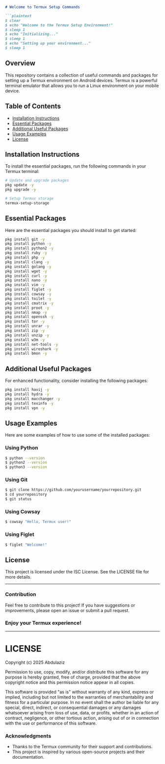 
```markdown
# Welcome to Termux Setup Commands

```plaintext
$ clear
$ echo "Welcome to the Termux Setup Environment!"
$ sleep 1
$ echo "Initializing..."
$ sleep 1
$ echo "Setting up your environment..."
$ sleep 1
```

## Overview

This repository contains a collection of useful commands and packages for setting up a Termux environment on Android devices. Termux is a powerful terminal emulator that allows you to run a Linux environment on your mobile device.

## Table of Contents
- [Installation Instructions](#installation-instructions)
- [Essential Packages](#essential-packages)
- [Additional Useful Packages](#additional-useful-packages)
- [Usage Examples](#usage-examples)
- [License](#license)

## Installation Instructions

To install the essential packages, run the following commands in your Termux terminal:

```bash
# Update and upgrade packages
pkg update -y
pkg upgrade -y

# Setup Termux storage
termux-setup-storage
```

## Essential Packages

Here are the essential packages you should install to get started:

```bash
pkg install git -y
pkg install python -y
pkg install python2 -y
pkg install ruby -y
pkg install php -y
pkg install clang -y
pkg install golang -y
pkg install wget -y
pkg install curl -y
pkg install nano -y
pkg install vim -y
pkg install figlet -y
pkg install cowsay -y
pkg install toilet -y
pkg install cmatrix -y
pkg install proot -y
pkg install nmap -y
pkg install openssh -y
pkg install tor -y
pkg install unrar -y
pkg install zip -y
pkg install unzip -y
pkg install w3m -y
pkg install net-tools -y
pkg install wireshark -y
pkg install bmon -y
```

## Additional Useful Packages

For enhanced functionality, consider installing the following packages:

```bash
pkg install havij -y
pkg install hydra -y
pkg install macchanger -y
pkg install texinfo -y
pkg install vpn -y
```

## Usage Examples

Here are some examples of how to use some of the installed packages:

### Using Python
```bash
$ python --version
$ python2 --version
$ python3 --version
```

### Using Git
```bash
$ git clone https://github.com/yourusername/yourrepository.git
$ cd yourrepository
$ git status
```

### Using Cowsay
```bash
$ cowsay "Hello, Termux user!"
```

### Using Figlet
```bash
$ figlet "Welcome!"
```

## License

This project is licensed under the ISC License. See the LICENSE file for more details.

---

### Contribution
Feel free to contribute to this project! If you have suggestions or improvements, please open an issue or submit a pull request.

### Enjoy your Termux experience!

---

# LICENSE

Copyright (c) 2025 Abdulaziz

Permission to use, copy, modify, and/or distribute this software for any purpose
is hereby granted, free of charge, provided that the above copyright notice
and this permission notice appear in all copies.

This software is provided "as is" without warranty of any kind, express or implied,
including but not limited to the warranties of merchantability and fitness for a
particular purpose. In no event shall the author be liable for any special, direct,
indirect, or consequential damages or any damages whatsoever arising from loss of
use, data, or profits, whether in an action of contract, negligence, or other
tortious action, arising out of or in connection with the use or performance of
this software.

### Acknowledgments
- Thanks to the Termux community for their support and contributions.
- This project is inspired by various open-source projects and their documentation.
```

